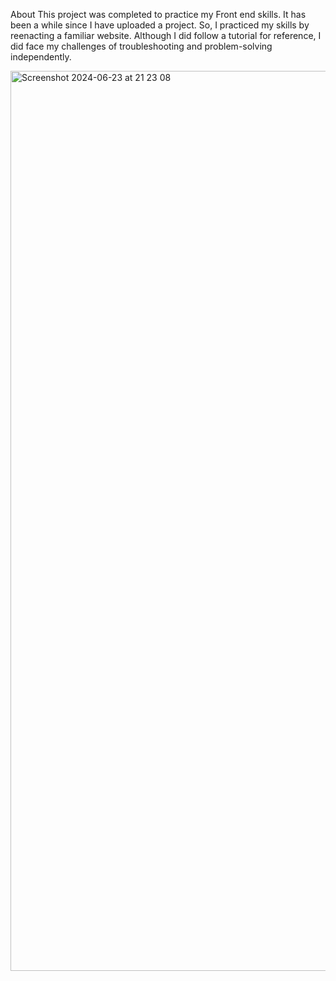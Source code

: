 About
This project was completed to practice my Front end skills. It has been a while since I have uploaded a project. So, I practiced my skills by reenacting a familiar website. Although I did follow a tutorial for reference, I did face my challenges of troubleshooting and problem-solving independently.

<img width="1440" alt="Screenshot 2024-06-23 at 21 23 08" src="https://github.com/Mirfat-tech/Youtube-Clone/assets/122544989/0429dbed-4a89-4328-a9a5-b9cd2351b4b3">
